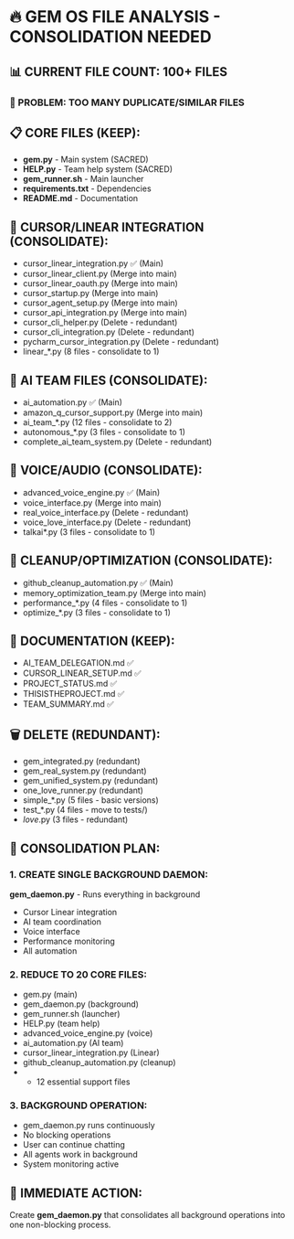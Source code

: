 # 🔥 GEM OS FILE ANALYSIS - CONSOLIDATION NEEDED

## 📊 CURRENT FILE COUNT: 100+ FILES

### 🚨 PROBLEM: TOO MANY DUPLICATE/SIMILAR FILES

## 📋 CORE FILES (KEEP):
- **gem.py** - Main system (SACRED)
- **HELP.py** - Team help system (SACRED)
- **gem_runner.sh** - Main launcher
- **requirements.txt** - Dependencies
- **README.md** - Documentation

## 🔄 CURSOR/LINEAR INTEGRATION (CONSOLIDATE):
- cursor_linear_integration.py ✅ (Main)
- cursor_linear_client.py (Merge into main)
- cursor_linear_oauth.py (Merge into main)
- cursor_startup.py (Merge into main)
- cursor_agent_setup.py (Merge into main)
- cursor_api_integration.py (Merge into main)
- cursor_cli_helper.py (Delete - redundant)
- cursor_cli_integration.py (Delete - redundant)
- pycharm_cursor_integration.py (Delete - redundant)
- linear_*.py (8 files - consolidate to 1)

## 🤖 AI TEAM FILES (CONSOLIDATE):
- ai_automation.py ✅ (Main)
- amazon_q_cursor_support.py (Merge into main)
- ai_team_*.py (12 files - consolidate to 2)
- autonomous_*.py (3 files - consolidate to 1)
- complete_ai_team_system.py (Delete - redundant)

## 🎤 VOICE/AUDIO (CONSOLIDATE):
- advanced_voice_engine.py ✅ (Main)
- voice_interface.py (Merge into main)
- real_voice_interface.py (Delete - redundant)
- voice_love_interface.py (Delete - redundant)
- talkai*.py (3 files - consolidate to 1)

## 🧹 CLEANUP/OPTIMIZATION (CONSOLIDATE):
- github_cleanup_automation.py ✅ (Main)
- memory_optimization_team.py (Merge into main)
- performance_*.py (4 files - consolidate to 1)
- optimize_*.py (3 files - consolidate to 1)

## 📄 DOCUMENTATION (KEEP):
- AI_TEAM_DELEGATION.md ✅
- CURSOR_LINEAR_SETUP.md ✅
- PROJECT_STATUS.md ✅
- THISISTHEPROJECT.md ✅
- TEAM_SUMMARY.md ✅

## 🗑️ DELETE (REDUNDANT):
- gem_integrated.py (redundant)
- gem_real_system.py (redundant)
- gem_unified_system.py (redundant)
- one_love_runner.py (redundant)
- simple_*.py (5 files - basic versions)
- test_*.py (4 files - move to tests/)
- *_love_*.py (3 files - redundant)

## 🎯 CONSOLIDATION PLAN:

### 1. CREATE SINGLE BACKGROUND DAEMON:
**gem_daemon.py** - Runs everything in background
- Cursor Linear integration
- AI team coordination
- Voice interface
- Performance monitoring
- All automation

### 2. REDUCE TO 20 CORE FILES:
- gem.py (main)
- gem_daemon.py (background)
- gem_runner.sh (launcher)
- HELP.py (team help)
- advanced_voice_engine.py (voice)
- ai_automation.py (AI team)
- cursor_linear_integration.py (Linear)
- github_cleanup_automation.py (cleanup)
- + 12 essential support files

### 3. BACKGROUND OPERATION:
- gem_daemon.py runs continuously
- No blocking operations
- User can continue chatting
- All agents work in background
- System monitoring active

## 🚀 IMMEDIATE ACTION:
Create **gem_daemon.py** that consolidates all background operations into one non-blocking process.